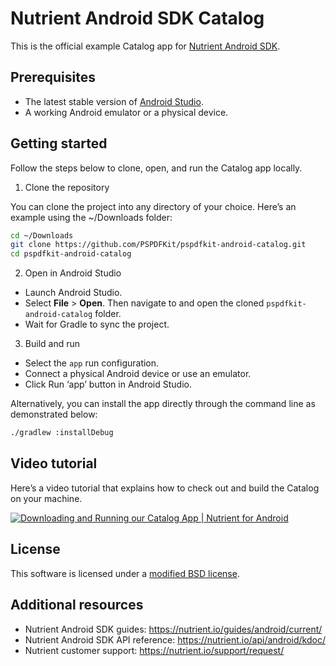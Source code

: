 # Nutrient Android SDK Catalog

This is the official example Catalog app for [Nutrient Android SDK](https://nutrient.io/sdk/android/).

## Prerequisites

- The latest stable version of [Android Studio](https://developer.android.com/studio).
- A working Android emulator or a physical device.

## Getting started

Follow the steps below to clone, open, and run the Catalog app locally.

1. Clone the repository

You can clone the project into any directory of your choice. Here’s an example using the ~/Downloads folder:

```sh
cd ~/Downloads
git clone https://github.com/PSPDFKit/pspdfkit-android-catalog.git
cd pspdfkit-android-catalog
```

2. Open in Android Studio

- Launch Android Studio.
- Select **File** > **Open**. Then navigate to and open the cloned `pspdfkit-android-catalog` folder.
- Wait for Gradle to sync the project.

3. Build and run

- Select the `app` run configuration.
- Connect a physical Android device or use an emulator.
- Click Run ‘app’ button in Android Studio.

Alternatively, you can install the app directly through the command line as demonstrated below:

```sh
./gradlew :installDebug
```

## Video tutorial

Here’s a video tutorial that explains how to check out and build the Catalog on your machine.

[![Downloading and Running our Catalog App | Nutrient for Android](http://img.youtube.com/vi/GsUKQ9fSjLQ/0.jpg)](http://www.youtube.com/watch?v=GsUKQ9fSjLQ "Downloading and Running our Catalog App | Nutrient for Android")

## License

This software is licensed under a [modified BSD license](LICENSE).

## Additional resources

- Nutrient Android SDK guides: https://nutrient.io/guides/android/current/
- Nutrient Android SDK API reference: https://nutrient.io/api/android/kdoc/
- Nutrient customer support: https://nutrient.io/support/request/
